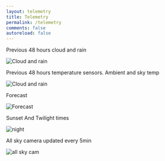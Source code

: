```yaml
---
layout: telemetry
title: Telemetry
permalink: /telemetry
comments: false
autoreload: false
---
```


Previous 48 hours cloud and rain

![Cloud and rain](https://52-8.xyz/images/telemetry/cloud.png)

Previous 48 hours temperature sensors. Ambient and sky temp

![Cloud and rain](https://52-8.xyz/images/telemetry/temperature.png)

Forecast

![Forecast](http://www.yr.no/place/Ireland/Munster/Mitchelstown/avansert_meteogram.png)

Sunset And Twilight times

![night](https://clearoutside.com/annual_darkness_image/52.2/-8.40/annual_darkness.png)

All sky camera updated every 5min

![all sky cam](https://52-8.xyz/images/telemetry/allsky.jpg)
